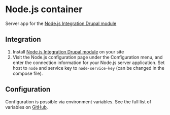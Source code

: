 # Node.js container

Server app for the [Node.js Integration Drupal module](https://www.drupal.org/project/nodejs)

## Integration

1. Install [Node.js Integration Drupal module](https://www.drupal.org/project/nodejs) on your site
2. Visit the Node.js configuration page under the Configuration menu, and enter the connection information for your Node.js server application. Set host to `node` and service key to `node-service-key` (can be changed in the compose file).

## Configuration

Configuration is possible via environment variables. See the full list of variables on [GitHub](https://github.com/wodby/drupal-node).
